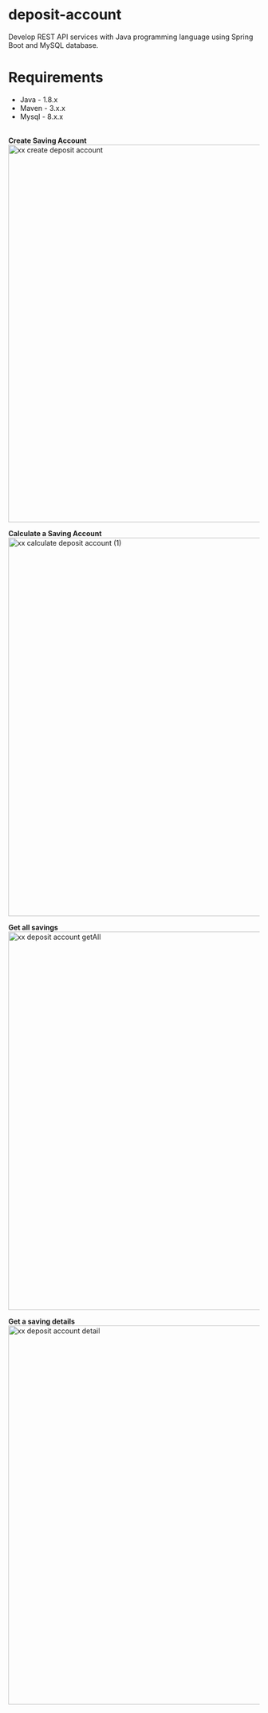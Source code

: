 # deposit-account
Develop REST API services with Java programming language using Spring Boot and MySQL database.
# Requirements
<ul>
<li>Java - 1.8.x</li>
<li>Maven - 3.x.x</li>
<li>Mysql - 8.x.x</li>
</ul>
<br>
<b>Create Saving Account</b>
<br>
<img width="757" alt="xx create deposit account" src="https://user-images.githubusercontent.com/11352240/135453259-2b755bec-1ef5-415a-aa1d-24deaf2b1f43.png">

<b>Calculate a Saving Account</b>
<br>
<img width="759" alt="xx calculate deposit account (1)" src="https://user-images.githubusercontent.com/11352240/135452678-ddea9a8f-8d87-406f-9413-7a454e2959a2.PNG">

<b>Get all savings</b>
<br>
<img width="759" alt="xx deposit account getAll" src="https://user-images.githubusercontent.com/11352240/135452756-d031c7ef-50d0-4402-b4a8-ccc6c75d3359.PNG">

<b>Get a saving details</b>
<br>
<img width="760" alt="xx deposit account detail" src="https://user-images.githubusercontent.com/11352240/135452830-e96f6970-098b-4e79-81bb-bc7e6c36c8ca.PNG">
